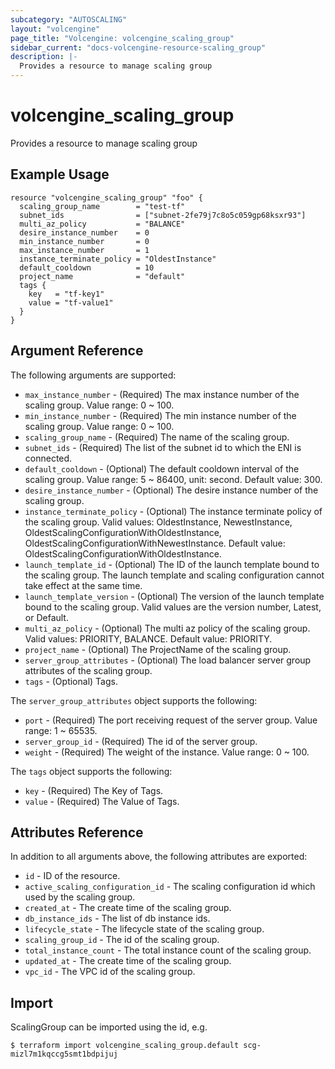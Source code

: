 ```yaml
---
subcategory: "AUTOSCALING"
layout: "volcengine"
page_title: "Volcengine: volcengine_scaling_group"
sidebar_current: "docs-volcengine-resource-scaling_group"
description: |-
  Provides a resource to manage scaling group
---
```

# volcengine_scaling_group
Provides a resource to manage scaling group
## Example Usage
```hcl
resource "volcengine_scaling_group" "foo" {
  scaling_group_name        = "test-tf"
  subnet_ids                = ["subnet-2fe79j7c8o5c059gp68ksxr93"]
  multi_az_policy           = "BALANCE"
  desire_instance_number    = 0
  min_instance_number       = 0
  max_instance_number       = 1
  instance_terminate_policy = "OldestInstance"
  default_cooldown          = 10
  project_name              = "default"
  tags {
    key   = "tf-key1"
    value = "tf-value1"
  }
}
```
## Argument Reference
The following arguments are supported:
* `max_instance_number` - (Required) The max instance number of the scaling group. Value range: 0 ~ 100.
* `min_instance_number` - (Required) The min instance number of the scaling group. Value range: 0 ~ 100.
* `scaling_group_name` - (Required) The name of the scaling group.
* `subnet_ids` - (Required) The list of the subnet id to which the ENI is connected.
* `default_cooldown` - (Optional) The default cooldown interval of the scaling group. Value range: 5 ~ 86400, unit: second. Default value: 300.
* `desire_instance_number` - (Optional) The desire instance number of the scaling group.
* `instance_terminate_policy` - (Optional) The instance terminate policy of the scaling group. Valid values: OldestInstance, NewestInstance, OldestScalingConfigurationWithOldestInstance, OldestScalingConfigurationWithNewestInstance. Default value: OldestScalingConfigurationWithOldestInstance.
* `launch_template_id` - (Optional) The ID of the launch template bound to the scaling group. The launch template and scaling configuration cannot take effect at the same time.
* `launch_template_version` - (Optional) The version of the launch template bound to the scaling group. Valid values are the version number, Latest, or Default.
* `multi_az_policy` - (Optional) The multi az policy of the scaling group. Valid values: PRIORITY, BALANCE. Default value: PRIORITY.
* `project_name` - (Optional) The ProjectName of the scaling group.
* `server_group_attributes` - (Optional) The load balancer server group attributes of the scaling group.
* `tags` - (Optional) Tags.

The `server_group_attributes` object supports the following:

* `port` - (Required) The port receiving request of the server group. Value range: 1 ~ 65535.
* `server_group_id` - (Required) The id of the server group.
* `weight` - (Required) The weight of the instance. Value range: 0 ~ 100.

The `tags` object supports the following:

* `key` - (Required) The Key of Tags.
* `value` - (Required) The Value of Tags.

## Attributes Reference
In addition to all arguments above, the following attributes are exported:
* `id` - ID of the resource.
* `active_scaling_configuration_id` - The scaling configuration id which used by the scaling group.
* `created_at` - The create time of the scaling group.
* `db_instance_ids` - The list of db instance ids.
* `lifecycle_state` - The lifecycle state of the scaling group.
* `scaling_group_id` - The id of the scaling group.
* `total_instance_count` - The total instance count of the scaling group.
* `updated_at` - The create time of the scaling group.
* `vpc_id` - The VPC id of the scaling group.


## Import
ScalingGroup can be imported using the id, e.g.
```
$ terraform import volcengine_scaling_group.default scg-mizl7m1kqccg5smt1bdpijuj
```

